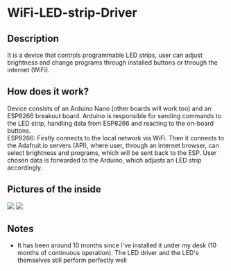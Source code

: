 # WiFi-LED-strip-Driver

## Description
It is a device that controls programmable LED strips, user can adjust brightness and change programs through installed buttons or through the internet (WiFi).

## How does it work?
Device consists of an Arduino Nano (other boards will work too) and an ESP8266 breakout board. Arduino is responsible for sending commands to the LED strip, handling data from ESP8266 and reacting to the on-board buttons. <br>
ESP8266: Firstly connects to the local network via WiFi. Then it connects to the Adafruit.io servers (API), where user, through an internet browser, can select brightness and programs, which will be sent back to the ESP. User chosen data is forwarded to the Arduino, which adjusts an LED strip accordingly.

## Pictures of the inside
<img src='https://imgur.com/XxVWJjI.png'></img>
<img src='https://imgur.com/yJNNmqa.png'></img>

## Notes
- It has been around 10 months since I've installed it under my desk (10 months of continuous operation). The LED driver and the LED's themselves still perform perfectly well
